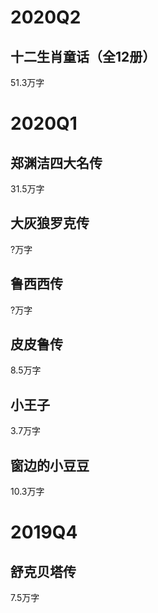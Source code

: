 
# 2020Q2
## 十二生肖童话（全12册）
51.3万字

# 2020Q1
## 郑渊洁四大名传
31.5万字
## 大灰狼罗克传
?万字
## 鲁西西传
?万字
## 皮皮鲁传
8.5万字
## 小王子
3.7万字
## 窗边的小豆豆
10.3万字

# 2019Q4
## 舒克贝塔传
7.5万字
